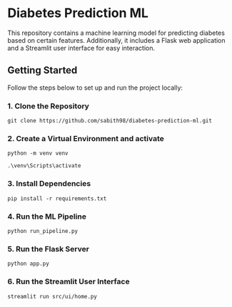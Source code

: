 # Diabetes Prediction ML

This repository contains a machine learning model for predicting diabetes based on certain features. Additionally, it includes a Flask web application and a Streamlit user interface for easy interaction.

## Getting Started

Follow the steps below to set up and run the project locally:

### 1. Clone the Repository

```
git clone https://github.com/sabith98/diabetes-prediction-ml.git

```
### 2. Create a Virtual Environment and activate

```
python -m venv venv
```

```
.\venv\Scripts\activate
```

### 3. Install Dependencies

```
pip install -r requirements.txt
```

### 4. Run the ML Pipeline

```
python run_pipeline.py
```

### 5. Run the Flask Server
```
python app.py
```

### 6. Run the Streamlit User Interface
```
streamlit run src/ui/home.py
```